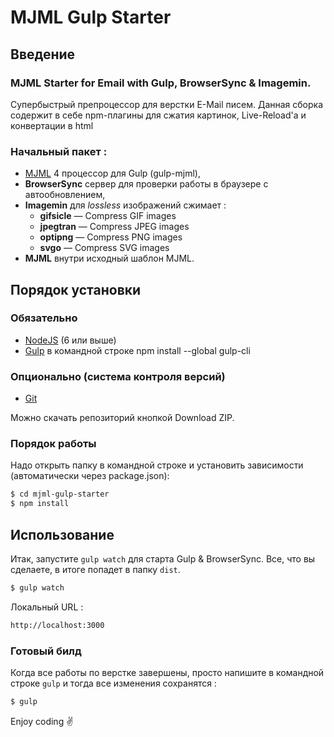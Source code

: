 
# MJML Gulp Starter

## Введение

### MJML Starter for Email with Gulp, BrowserSync & Imagemin.
Супербыстрый препроцессор для верстки E-Mail писем. Данная сборка содержит в себе npm-плагины для сжатия картинок, Live-Reload'a и конвертации в html
### Начальный пакет :
- [MJML](https://mjml.io/) 4 процессор для Gulp (gulp-mjml),
- **BrowserSync** сервер для проверки работы в браузере с автообновлением,
- **Imagemin** для _lossless_ изображений сжимает :
  * **gifsicle** — Compress GIF images
  * **jpegtran** — Compress JPEG images
  * **optipng** — Compress PNG images
  * **svgo** — Compress SVG images
- **MJML** внутри исходный шаблон MJML.


## Порядок установки

### Обязательно
- [NodeJS](https://nodejs.org/en/) (6 или выше)
- [Gulp](https://gulpjs.com/) в командной строке npm install --global gulp-cli

### Опционально (система контроля версий)
- [Git](https://git-scm.com/)

Можно скачать репозиторий кнопкой Download ZIP.

### Порядок работы

Надо открыть папку в командной строке и установить зависимости (автоматически через package.json):

```bash
$ cd mjml-gulp-starter
$ npm install
```

## Использование

Итак, запустите `gulp watch` для старта Gulp & BrowserSync. Все, что вы сделаете, в итоге попадет в папку `dist`.

```bash
$ gulp watch
```
Локальный URL :
```bash
http://localhost:3000
```

### Готовый билд
Когда все работы по верстке завершены, просто напишите в командной строке `gulp` и тогда все изменения сохранятся :

```bash
$ gulp
```

Enjoy coding ✌️
